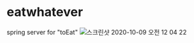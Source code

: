 # eatwhatever
spring server for "toEat"
![스크린샷 2020-10-09 오전 12 04 22](https://user-images.githubusercontent.com/8901088/95477698-951e5d80-09c3-11eb-990b-fd9daeece5c8.png)
